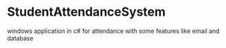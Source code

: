 # StudentAttendanceSystem
windows application in c# for attendance with some features like email and database
